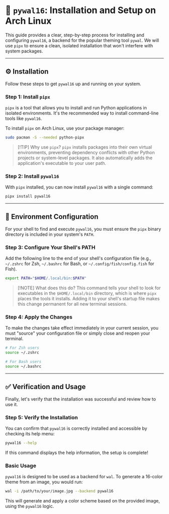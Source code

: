 # 🎨 `pywal16`: Installation and Setup on Arch Linux

This guide provides a clear, step-by-step process for installing and configuring `pywal16`, a backend for the popular theming tool `pywal`. We will use `pipx` to ensure a clean, isolated installation that won't interfere with system packages.

---

## ⚙️ Installation

Follow these steps to get `pywal16` up and running on your system.

### Step 1: Install `pipx`

`pipx` is a tool that allows you to install and run Python applications in isolated environments. It's the recommended way to install command-line tools like `pywal16`.

To install `pipx` on Arch Linux, use your package manager:

```bash
sudo pacman -S --needed python-pipx
```

> [!TIP] Why use `pipx`?
> `pipx` installs packages into their own virtual environments, preventing dependency conflicts with other Python projects or system-level packages. It also automatically adds the application's executable to your user path.

### Step 2: Install `pywal16`

With `pipx` installed, you can now install `pywal16` with a single command:

```bash
pipx install pywal16
```

---

## 🔧 Environment Configuration

For your shell to find and execute `pywal16`, you must ensure the `pipx` binary directory is included in your system's `PATH`.

### Step 3: Configure Your Shell's PATH

Add the following line to the end of your shell's configuration file (e.g., `~/.zshrc` for Zsh, `~/.bashrc` for Bash, or `~/.config/fish/config.fish` for Fish).

```bash
export PATH="$HOME/.local/bin:$PATH"
```

> [!NOTE] What does this do?
> This command tells your shell to look for executables in the `$HOME/.local/bin` directory, which is where `pipx` places the tools it installs. Adding it to your shell's startup file makes this change permanent for all new terminal sessions.

### Step 4: Apply the Changes

To make the changes take effect immediately in your current session, you must "source" your configuration file or simply close and reopen your terminal.

```bash
# For Zsh users
source ~/.zshrc

# For Bash users
source ~/.bashrc
```

---

## ✅ Verification and Usage

Finally, let's verify that the installation was successful and review how to use it.

### Step 5: Verify the Installation

You can confirm that `pywal16` is correctly installed and accessible by checking its help menu:

```bash
pywal16 --help
```

If this command displays the help information, the setup is complete!

### Basic Usage

`pywal16` is designed to be used as a backend for `wal`. To generate a 16-color theme from an image, you would run:

```bash
wal -i /path/to/your/image.jpg --backend pywal16
```

This will generate and apply a color scheme based on the provided image, using the `pywal16` logic.

